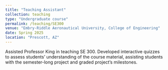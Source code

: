 ```yaml
---
title: "Teaching Assistant"
collection: teaching
type: "Undergraduate course"
permalink: /teaching/SE300
venue: "Embry-Riddle Aeronautical University, College of Engineering"
date: Spring 2025
location: "Prescott, AZ"
---
```


Assisted Professor King in teaching SE 300. Developed interactive quizzes to assess students’ understanding of the course material, assisting students with the semester-long project and graded project’s milestones.
